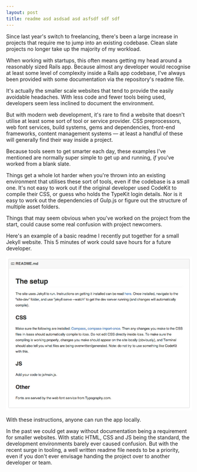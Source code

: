 ```yaml
---
layout: post
title: readme asd asdsad asd asfsdf sdf sdf 
---
```


Since last year's switch to freelancing, there's been a large increase in projects that require me to jump into an existing codebase. Clean slate projects no longer take up the majority of my workload.

When working with startups, this often means getting my head around a reasonably sized Rails app. Because almost any developer would recognise at least some level of complexity inside a Rails app codebase, I've always been provided with some documentation via the repository's readme file.

It's actually the smaller scale websites that tend to provide the easily avoidable headaches. With less code and fewer tools being used, developers seem less inclined to document the environment.

But with modern web development, it's rare to find a website that doesn't utilise at least some sort of tool or service provider. CSS preprocessors, web font services, build systems, gems and dependencies, front-end frameworks, content management systems — at least a handful of these will generally find their way inside a project.

Because tools seem to get smarter each day, these examples I've mentioned are normally super simple to get up and running, *if* you've worked from a blank slate.

Things get a whole lot harder when you're thrown into an existing environment that utilises these sort of tools, even if the codebase is a small one. It's not easy to work out if the original developer used CodeKit to compile their CSS, or guess who holds the TypeKit login details. Nor is it easy to work out the dependencies of Gulp.js or figure out the structure of multiple asset folders.

Things that may seem obvious when you've worked on the project from the start, could cause some real confusion with project newcomers.

Here's an example of a basic readme I recently put together for a small Jekyll website. This 5 minutes of work could save hours for a future developer.

<aside class="blog-image full-width-image">
	<img src="/images/posts/readme-screeny.jpg" alt="Readme screenshot" class="readme-screeny" />
	<p class="image-caption">With these instructions, anyone can run the app locally.</p>
</aside>

In the past we could get away without documentation being a requirement for smaller websites. With static HTML, CSS and JS being the standard, the development environments barely ever caused confusion. But with the recent surge in tooling, a well written readme file needs to be a priority, even if you don't ever envisage handing the project over to another developer or team.